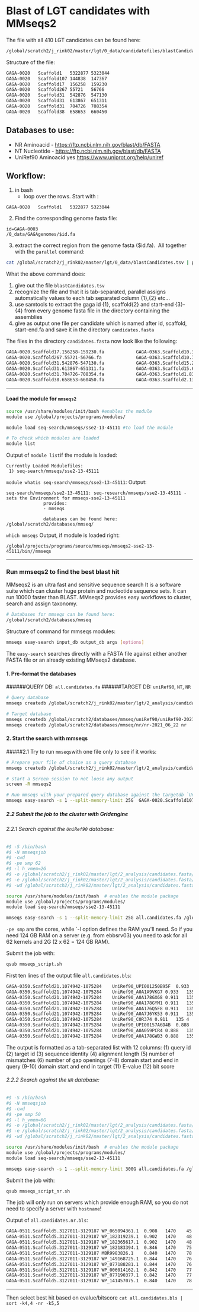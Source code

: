 # Blast of LGT candidates with MMseqs2
The file with all 410 LGT candidates can be found here:
```bash
/global/scratch2/j_rink02/master/lgt/0_data/candidatefiles/blastCandidates.tsv
```

Structure of the file:
```bash
GAGA-0020	Scaffold1	5322877	5323044
GAGA-0020	Scaffold107	144838	147367
GAGA-0020	Scaffold17	156258	159230
GAGA-0020	Scaffold267	55721	56766
GAGA-0020	Scaffold31	542876	547130
GAGA-0020	Scaffold31	613867	651311
GAGA-0020	Scaffold31	704726	708354
GAGA-0020	Scaffold38	658653	660450          
```
## Databases to use:
- NR                  	Aminoacid 	       -	https://ftp.ncbi.nlm.nih.gov/blast/db/FASTA
- NT                  	Nucleotide	       -	https://ftp.ncbi.nlm.nih.gov/blast/db/FASTA
- UniRef90            	Aminoacid 	     yes	https://www.uniprot.org/help/uniref

## Workflow:

1. in bash
   - loop over the rows. Start with :
```
GAGA-0020	Scaffold1	5322877	5323044
```

2. Find the corresponding genome fasta file:
```
id=GAGA-0003
/0_data/GAGAgenomes/$id.fa
```
3. extract the correct region from the genome fasta ($id.fa).
​
All together with the `parallel` command:
```bash
cat /global/scratch2/j_rink02/master/lgt/0_data/blastCandidates.tsv | parallel --colsep '\t' "samtools faidx /global/scratch2/j_rink02/master/lgt/0_data/assemblies/{1}*.fasta {2}:{3}-{4} > /global/scratch2/j_rink02/master/lgt/2_analysis/candidates.fasta/{1}.{2}.{3}-{4}.fa"
```

What the above command does:
1. give out the file `blastCandidates.tsv`
2. recognize the file and that it is tab-separated, parallel assigns automatically values to each tab separated column {1},{2} etc...
3. use samtools to extract the gaga id {1}, scaffold{2} and start-end {3}-{4} from every genome fasta file in the directory containing the assemblies
4. give as output one file per candidate which is named after id, scaffold, start-end.fa and save it in the directory `candidates.fasta`

The files in the directory `candidates.fasta` now look like the following:
```bash
GAGA-0020.Scaffold17.156258-159230.fa			 GAGA-0363.Scaffold10.3446272-3446687.fa
GAGA-0020.Scaffold267.55721-56766.fa			 GAGA-0363.Scaffold10.7932710-7932924.fa
GAGA-0020.Scaffold31.542876-547130.fa			 GAGA-0363.Scaffold15.2721767-2721972.fa
GAGA-0020.Scaffold31.613867-651311.fa			 GAGA-0363.Scaffold15.6376837-6377052.fa
GAGA-0020.Scaffold31.704726-708354.fa			 GAGA-0363.Scaffold1.837744-837938.fa
GAGA-0020.Scaffold38.658653-660450.fa			 GAGA-0363.Scaffold2.13656233-13656485.fa
```

-------------------------------------------------------------------------------------------------------
#### Load the module for `mmseqs2`
```bash
source /usr/share/modules/init/bash #enables the module
module use /global/projects/programs/modules/

module load seq-search/mmseqs/sse2-13-45111 #to load the module

# To check which modules are loaded
module list
```
Output of `module list`if the module is loaded:
```
Currently Loaded Modulefiles:
 1) seq-search/mmseqs/sse2-13-45111
 ```

 `module whatis seq-search/mmseqs/sse2-13-45111`:
 Output:
 ```
 seq-search/mmseqs/sse2-13-45111: seq-research/mmseqs/sse2-13-45111 - sets the Environment for mmseqs-sse2-13-45111
               provides:
               - mmseqs

               databases can be found here: /global/scratch2/databases/mmseq/
```

`which mmseqs`
Output, if module is loaded right:
```
/global/projects/programs/source/mmseqs/mmseqs2-sse2-13-45111/bin//mmseqs
```
-------------------------------------------------------------------------------------------------------

### Run mmseqs2 to find the best blast hit
MMseqs2 is an ultra fast and sensitive sequence search
It is a software suite which can cluster huge protein and nucleotide sequence sets. It can run 10000 faster than BLAST. MMseqs2 provides easy workflows to cluster, search and assign taxonomy.


```bash
# Databases for mmseqs can be found here:
/global/scratch2/databases/mmseq
```
Structure of command for mmseqs modules:
```bash  
mmseqs esay-search input_db output_db args [options]
```

The `easy-search` searches directly with a FASTA file against either another FASTA file or an already existing MMseqs2 database.

#### 1. Pre-format the databases

######QUERY DB: `all.candidates.fa`
######TARGET DB: `uniRef90`, `NT`, `NR`
```bash
# Query database
mmseqs createdb /global/scratch2/j_rink02/master/lgt/2_analysis/candidates.fasta/all.candidates.fa all.candidates.queryDB

# Target database
mmseqs createdb /global/scratch2/databases/mmseq/uniRef90/uniRef90-2021_06_22 uniRef90-2021_06_22
mmseqs createdb /global/scratch2/databases/mmseq/nr/nr-2021_06_22 nr
```  
#### 2. Start the search with mmseqs

#####2.1 Try to run `mmseqs`with one file only to see if it works:
```bash
# Prepare your file of choice as a query database
mmseqs createdb /global/scratch2/j_rink02/master/lgt/2_analysis/candidates.fasta/GAGA-0020.Scaffold107.144838-147367.fa GAGA-0020.Scaffold107.144838-147367.fa.queryDB

# start a Screen session to not loose any output
screen -R mmseqs2

# Run mmseqs with your prepared query database against the targetdb `UniRef90`
mmseqs easy-search -s 1 --split-memory-limit 25G  GAGA-0020.Scaffold107.144838-147367.fa /global/scratch2/databases/mmseq/uniRef90/uniRef90-2021_06_22 GAGA-0020.Scaffold107.144838-147367.bls tmp
```   

##### 2.2 Submit the job to the cluster with Gridengine

###### 2.2.1 Search against the `UniRef90` database:
```bash
#$ -S /bin/bash
#$ -N mmseqsjob
#$ -cwd
#$ -pe smp 62
#$ -l h_vmem=2G
#$ -o /global/scratch2/j_rink02/master/lgt/2_analysis/candidates.fasta/tmp/all.candidates.fasta.out
#$ -e /global/scratch2/j_rink02/master/lgt/2_analysis/candidates.fasta/tmp/all.candidates.fasta.err
#$ -wd /global/scratch2/j_rink02/master/lgt/2_analysis/candidates.fasta

source /usr/share/modules/init/bash  # enables the module package
module use /global/projects/programs/modules/
module load seq-search/mmseqs/sse2-13-45111

mmseqs easy-search -s 1 --split-memory-limit 25G all.candidates.fa /global/scratch2/databases/mmseq/uniRef90/uniRef90-2021_06_22 all.candidates.bls tmp
```
 `-pe smp` are the cores, while `-l option defines the RAM you'll need. So if you need 124 GB RAM on a server (e.g. from ebbsrv03) you need to ask for all 62 kernels and 2G (2 x 62 = 124 GB RAM).

Submit the job with:
```bash
qsub mmseqs_script.sh
```

First ten lines of the output file `all.candidates.bls`:
```bash
GAGA-0350.Scaffold21.1074942-1075284	UniRef90_UPI001250B95F	0.933	135	3	0	140	6	19	63	3.569E-18	87
GAGA-0350.Scaffold21.1074942-1075284	UniRef90_A0A1A9VKG7	0.933	135	3	0	140	6	681	7253.569E-18	87
GAGA-0350.Scaffold21.1074942-1075284	UniRef90_A0A178GX68	0.911	135	4	0	140	6	19	63	1.270E-17	86
GAGA-0350.Scaffold21.1074942-1075284	UniRef90_A0A178GYM1	0.911	135	4	0	140	6	19	63	1.270E-17	86
GAGA-0350.Scaffold21.1074942-1075284	UniRef90_A0A176Q5F8	0.911	135	4	0	140	6	19	63	1.745E-17	85
GAGA-0350.Scaffold21.1074942-1075284	UniRef90_A0A7J6YK53	0.911	135	4	0	140	6	19	63	1.745E-17	85
GAGA-0350.Scaffold21.1074942-1075284	UniRef90_C0R374	0.911	135	4	0	140	6	19	63	2.397E-17	85
GAGA-0350.Scaffold21.1074942-1075284	UniRef90_UPI00157A6D4B	0.888	135	5	0	140	6	19	63	3.293E-17	85
GAGA-0350.Scaffold21.1074942-1075284	UniRef90_A0A059PCR4	0.888	135	5	0	140	6	19	63	3.293E-17	85
GAGA-0350.Scaffold21.1074942-1075284	UniRef90_A0A178GWB3	0.888	135	5	0	140	6	19	63	3.293E-17	85
```
The output is formatted as a tab-separated list with 12 columns:
(1) query id
(2) target id
(3) sequence identity
(4) alignment length
(5) number of mismatches
(6) number of gap openings
(7-8) domain start and end in query
(9-10) domain start and end in target
(11) E-value
(12) bit score  

###### 2.2.2 Search against the `NR` database:
```bash
#$ -S /bin/bash
#$ -N mmseqsjob
#$ -cwd
#$ -pe smp 50
#$ -l h_vmem=6G
#$ -o /global/scratch2/j_rink02/master/lgt/2_analysis/candidates.fasta/tmp/all.candidates.fasta.nr.out
#$ -e /global/scratch2/j_rink02/master/lgt/2_analysis/candidates.fasta/tmp/all.candidates.fasta.nr.err
#$ -wd /global/scratch2/j_rink02/master/lgt/2_analysis/candidates.fasta

source /usr/share/modules/init/bash  # enables the module package
module use /global/projects/programs/modules/
module load seq-search/mmseqs/sse2-13-45111

mmseqs easy-search -s 1 --split-memory-limit 300G all.candidates.fa /global/scratch2/databases/mmseq/nr/nr-2021_06_22 all.candidates.nr.bls tmp
```
Submit the job with:
```bash
qsub mmseqs_script_nr.sh
```

The job will only run on servers which provide enough RAM, so you do not need to specify a server with `hostname`!

Output of `all.candidates.nr.bls`:
```bash
GAGA-0511.Scaffold5.3127011-3129187	WP_065094361.1	0.908	1470	45	0	2106	637	1	490	8.552E-278	861
GAGA-0511.Scaffold5.3127011-3129187	WP_182319239.1	0.902	1470	48	0	2106	637	1	490	3.740E-276	857
GAGA-0511.Scaffold5.3127011-3129187	WP_182365617.1	0.902	1470	48	0	2106	637	1	490	9.619E-276	856
GAGA-0511.Scaffold5.3127011-3129187	WP_182183394.1	0.846	1470	75	0	2106	637	1	490	1.205E-255	797
GAGA-0511.Scaffold5.3127011-3129187	MBR9983826.1	0.840	1470	78	0	2106	637	1	490	2.261E-255	797
GAGA-0511.Scaffold5.3127011-3129187	WP_149168725.1	0.844	1470	76	0	2106	637	1	490	3.097E-255	796
GAGA-0511.Scaffold5.3127011-3129187	WP_077188281.1	0.844	1470	76	0	2106	637	1	490	5.812E-255	796
GAGA-0511.Scaffold5.3127011-3129187	WP_006014162.1	0.842	1470	77	0	2106	637	1	490	1.091E-254	795
GAGA-0511.Scaffold5.3127011-3129187	WP_077190377.1	0.842	1470	77	0	2106	637	1	490	3.842E-254	793
GAGA-0511.Scaffold5.3127011-3129187	WP_141457075.1	0.840	1470	78	0	2106	637	1	490	7.210E-254	792
 ```
-----------------------------------------------------------------------


Then select best hit based on evalue/bitscore
   `cat all.candidates.bls | sort -k4,4 -nr -k5,5`
